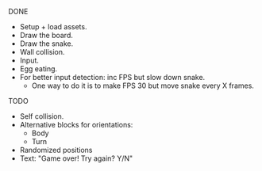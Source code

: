 DONE

- Setup + load assets.
- Draw the board.
- Draw the snake.
- Wall collision.
- Input.
- Egg eating.
- For better input detection: inc FPS but slow down snake.
    - One way to do it is to make FPS 30 but move snake every X frames.

TODO

- Self collision.
- Alternative blocks for orientations:
    - Body
    - Turn
- Randomized positions
- Text: "Game over! Try again? Y/N"
